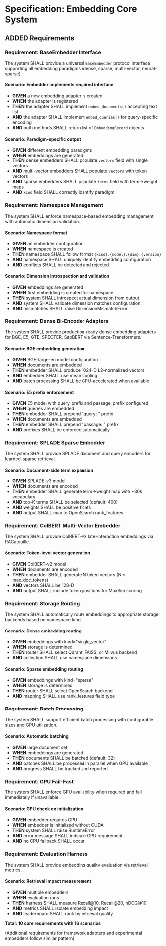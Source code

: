 # Specification: Embedding Core System

## ADDED Requirements

### Requirement: BaseEmbedder Interface

The system SHALL provide a universal `BaseEmbedder` protocol interface supporting all embedding paradigms (dense, sparse, multi-vector, neural-sparse).

#### Scenario: Embedder implements required interface

- **GIVEN** a new embedding adapter is created
- **WHEN** the adapter is registered
- **THEN** the adapter SHALL implement `embed_documents()` accepting text list
- **AND** the adapter SHALL implement `embed_queries()` for query-specific encoding
- **AND** both methods SHALL return list of `EmbeddingRecord` objects

#### Scenario: Paradigm-specific output

- **GIVEN** different embedding paradigms
- **WHEN** embeddings are generated
- **THEN** dense embedders SHALL populate `vectors` field with single vectors
- **AND** multi-vector embedders SHALL populate `vectors` with token vectors
- **AND** sparse embedders SHALL populate `terms` field with term→weight maps
- **AND** `kind` field SHALL correctly identify paradigm

### Requirement: Namespace Management

The system SHALL enforce namespace-based embedding management with automatic dimension validation.

#### Scenario: Namespace format

- **GIVEN** an embedder configuration
- **WHEN** namespace is created
- **THEN** namespace SHALL follow format `{kind}.{model}.{dim}.{version}`
- **AND** namespace SHALL uniquely identify embedding configuration
- **AND** conflicts SHALL be detected and rejected

#### Scenario: Dimension introspection and validation

- **GIVEN** embeddings are generated
- **WHEN** first embedding is created for namespace
- **THEN** system SHALL introspect actual dimension from output
- **AND** system SHALL validate dimension matches configuration
- **AND** mismatches SHALL raise DimensionMismatchError

### Requirement: Dense Bi-Encoder Adapters

The system SHALL provide production-ready dense embedding adapters for BGE, E5, GTE, SPECTER, SapBERT via Sentence-Transformers.

#### Scenario: BGE embedding generation

- **GIVEN** BGE-large-en model configuration
- **WHEN** documents are embedded
- **THEN** embedder SHALL produce 1024-D L2-normalized vectors
- **AND** embedder SHALL use mean pooling
- **AND** batch processing SHALL be GPU-accelerated when available

#### Scenario: E5 prefix enforcement

- **GIVEN** E5 model with query_prefix and passage_prefix configured
- **WHEN** queries are embedded
- **THEN** embedder SHALL prepend "query: " prefix
- **WHEN** documents are embedded
- **THEN** embedder SHALL prepend "passage: " prefix
- **AND** prefixes SHALL be enforced automatically

### Requirement: SPLADE Sparse Embedder

The system SHALL provide SPLADE document and query encoders for learned-sparse retrieval.

#### Scenario: Document-side term expansion

- **GIVEN** SPLADE-v3 model
- **WHEN** documents are encoded
- **THEN** embedder SHALL generate term→weight map with ~30k vocabulary
- **AND** top-K terms SHALL be selected (default: 400)
- **AND** weights SHALL be positive floats
- **AND** output SHALL map to OpenSearch rank_features

### Requirement: ColBERT Multi-Vector Embedder

The system SHALL provide ColBERT-v2 late-interaction embeddings via RAGatouille.

#### Scenario: Token-level vector generation

- **GIVEN** ColBERT-v2 model
- **WHEN** documents are encoded
- **THEN** embedder SHALL generate N token vectors (N ≤ max_doc_tokens)
- **AND** vectors SHALL be 128-D
- **AND** output SHALL include token positions for MaxSim scoring

### Requirement: Storage Routing

The system SHALL automatically route embeddings to appropriate storage backends based on namespace kind.

#### Scenario: Dense embedding routing

- **GIVEN** embeddings with kind="single_vector"
- **WHEN** storage is determined
- **THEN** router SHALL select Qdrant, FAISS, or Milvus backend
- **AND** collection SHALL use namespace dimensions

#### Scenario: Sparse embedding routing

- **GIVEN** embeddings with kind="sparse"
- **WHEN** storage is determined
- **THEN** router SHALL select OpenSearch backend
- **AND** mapping SHALL use rank_features field type

### Requirement: Batch Processing

The system SHALL support efficient batch processing with configurable sizes and GPU utilization.

#### Scenario: Automatic batching

- **GIVEN** large document set
- **WHEN** embeddings are generated
- **THEN** documents SHALL be batched (default: 32)
- **AND** batches SHALL be processed in parallel when GPU available
- **AND** progress SHALL be tracked and reported

### Requirement: GPU Fail-Fast

The system SHALL enforce GPU availability when required and fail immediately if unavailable.

#### Scenario: GPU check on initialization

- **GIVEN** embedder requires GPU
- **WHEN** embedder is initialized without CUDA
- **THEN** system SHALL raise RuntimeError
- **AND** error message SHALL indicate GPU requirement
- **AND** no CPU fallback SHALL occur

### Requirement: Evaluation Harness

The system SHALL provide embedding quality evaluation via retrieval metrics.

#### Scenario: Retrieval impact measurement

- **GIVEN** multiple embedders
- **WHEN** evaluation runs
- **THEN** harness SHALL measure Recall@10, Recall@20, nDCG@10
- **AND** metrics SHALL isolate embedding impact
- **AND** leaderboard SHALL rank by retrieval quality

**Total: 10 core requirements with 16 scenarios**

(Additional requirements for framework adapters and experimental embedders follow similar pattern)
